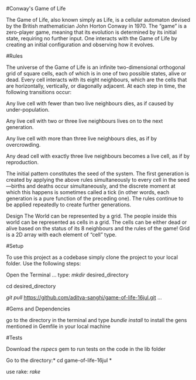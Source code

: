 #Conway's Game of Life

The Game of Life, also known simply as Life, is a cellular automaton devised by the British mathematician John Horton Conway in 1970. The “game” is a zero-player game, meaning that its evolution is determined by its initial state, requiring no further input. One interacts with the Game of Life by creating an initial configuration and observing how it evolves.

#Rules

The universe of the Game of Life is an infinite two-dimensional orthogonal grid of square cells, each of which is in one of two possible states, alive or dead. Every cell interacts with its eight neighbours, which are the cells that are horizontally, vertically, or diagonally adjacent. At each step in time, the following transitions occur:

Any live cell with fewer than two live neighbours dies, as if caused by under-population.

Any live cell with two or three live neighbours lives on to the next generation.

Any live cell with more than three live neighbours dies, as if by overcrowding.

Any dead cell with exactly three live neighbours becomes a live cell, as if by reproduction.

The initial pattern constitutes the seed of the system. The first generation is created by applying the above rules simultaneously to every cell in the seed—births and deaths occur simultaneously, and the discrete moment at which this happens is sometimes called a tick (in other words, each generation is a pure function of the preceding one). The rules continue to be applied repeatedly to create further generations.

Design The World can be represented by a grid. The people inside this world can be represented as cells in a grid. The cells can be either dead or alive based on the status of its 8 neighbours and the rules of the game! Grid is a 2D array with each element of “cell” type.

#Setup

To use this project as a codebase simply clone the project to your local folder. Use the following steps:

Open the Terminal
...
type: *mkdir* desired_directory

cd desired_directory

*git pull* https://github.com/aditya-sanghi/game-of-life-16jul.git
...

#Gems and Dependencies

go to the directory in the terminal and type <i>bundle install</i> to install the gens mentioned in Gemfile in your local machine

#Tests

Download the *rspecs* gem to run tests on the code in the lib folder

Go to the directory:* cd game-of-life-16jul *

use rake: *rake*
